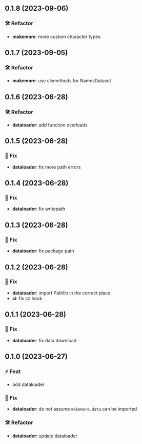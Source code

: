 ## 0.1.8 (2023-09-06)

### 🛠  Refactor

- **makemore**: more custom character types

## 0.1.7 (2023-09-05)

### 🛠  Refactor

- **makemore**: use clsmethods for NamesDataset

## 0.1.6 (2023-06-28)

### 🛠  Refactor

- **dataloader**: add function overloads

## 0.1.5 (2023-06-28)

### 🐞 Fix

- **dataloader**: fix more path errors

## 0.1.4 (2023-06-28)

### 🐞 Fix

- **dataloader**: fix writepath

## 0.1.3 (2023-06-28)

### 🐞 Fix

- **dataloader**: fix package path

## 0.1.2 (2023-06-28)

### 🐞 Fix

- **dataloader**: import Pathlib in the correct place
- **ci**: fix cz hook

## 0.1.1 (2023-06-28)

### 🐞 Fix

- **dataloader**: fix data download

## 0.1.0 (2023-06-27)

### ⚡ Feat

- add dataloader

### 🐞 Fix

- **dataloader**: do not assume `makemore.data` can be imported

### 🛠  Refactor

- **dataloader**: update dataloader
